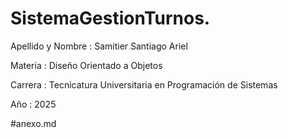 # SistemaGestionTurnos.
<p> Apellido y Nombre : Samitier Santiago Ariel </p>
<p> Materia : Diseño Orientado a Objetos </p>
<p> Carrera : Tecnicatura Universitaria en Programación de Sistemas </p>
<p>Año : 2025 </p>
#anexo.md
